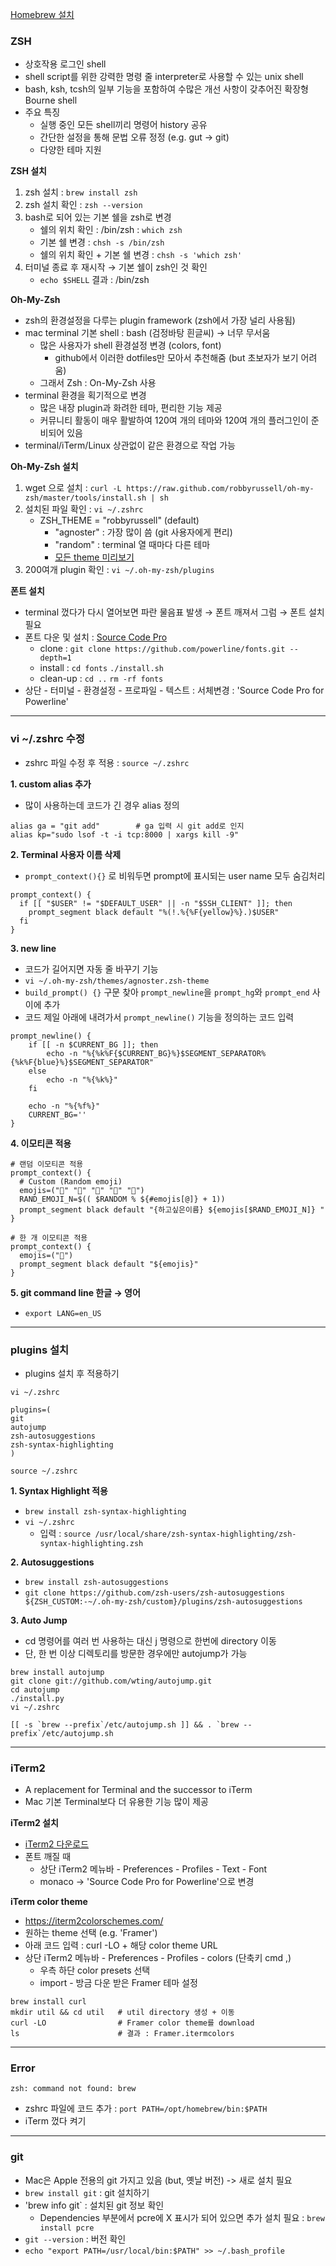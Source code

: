 [Homebrew 설치](https://brew.sh/index_ko)

### ZSH

- 상호작용 로그인 shell
- shell script를 위한 강력한 명령 줄 interpreter로 사용할 수 있는 unix shell
- bash, ksh, tcsh의 일부 기능을 포함하여 수많은 개선 사항이 갖추어진 확장형 Bourne shell
- 주요 특징
  - 실행 중인 모든 shell끼리 명령어 history 공유
  - 간단한 설정을 통해 문법 오류 정정 (e.g. gut → git)
  - 다양한 테마 지원

<b>ZSH 설치</b>
1) zsh 설치 : `brew install zsh`
2) zsh 설치 확인 : `zsh --version`
3) bash로 되어 있는 기본 쉘을 zsh로 변경
   - 쉘의 위치 확인 : /bin/zsh : `which zsh`
   - 기본 쉘 변경 : `chsh -s /bin/zsh`
   - 쉘의 위치 확인 + 기본 쉘 변경 : `chsh -s 'which zsh'`
4) 터미널 종료 후 재시작 → 기본 쉘이 zsh인 것 확인
   - `echo $SHELL` 결과 : /bin/zsh

<b>Oh-My-Zsh</b>
- zsh의 환경설정을 다루는 plugin framework (zsh에서 가장 널리 사용됨)
- mac terminal 기본 shell : bash (검정바탕 흰글씨) → 너무 무서움
  - 많은 사용자가 shell 환경설정 변경 (colors, font)
    - github에서 이러한 dotfiles만 모아서 추천해줌 (but 초보자가 보기 어려움)
  - 그래서 Zsh : On-My-Zsh 사용
- terminal 환경을 획기적으로 변경
  - 많은 내장 plugin과 화려한 테마, 편리한 기능 제공
  - 커뮤니티 활동이 매우 활발하여 120여 개의 테마와 120여 개의 플러그인이 준비되어 있음
- terminal/iTerm/Linux 상관없이 같은 환경으로 작업 가능

<b>Oh-My-Zsh 설치</b>
1) wget 으로 설치 : `curl -L https://raw.github.com/robbyrussell/oh-my-zsh/master/tools/install.sh | sh`
2) 설치된 파일 확인 : `vi ~/.zshrc`
   - ZSH_THEME = "robbyrussell" (default)
     - "agnoster" : 가장 많이 씀 (git 사용자에게 편리)
     - "random" : terminal 열 때마다 다른 테마
     - [모든 theme 미리보기](https://github.com/ohmyzsh/ohmyzsh/wiki/Themes)
3) 200여개 plugin 확인 : `vi ~/.oh-my-zsh/plugins`

<b>폰트 설치</b>
- terminal 껐다가 다시 열어보면 파란 물음표 발생 → 폰트 깨져서 그럼 → 폰트 설치 필요
- 폰트 다운 및 설치 : [Source Code Pro](https://github.com/powerline/fonts/blob/master/SourceCodePro/Source%20Code%20Pro%20for%20Powerline.otf)
  - clone : `git clone https://github.com/powerline/fonts.git --depth=1`
  - install : `cd fonts` `./install.sh`
  - clean-up : `cd ..` `rm -rf fonts`
- 상단 - 터미널 - 환경설정 - 프로파일 - 텍스트 : 서체변경 : 'Source Code Pro for Powerline'

---

### vi ~/.zshrc 수정

- zshrc 파일 수정 후 적용 : `source ~/.zshrc`

<b>1. custom alias 추가</b>
- 많이 사용하는데 코드가 긴 경우 alias 정의

```console
alias ga = "git add"        # ga 입력 시 git add로 인지
alias kp="sudo lsof -t -i tcp:8000 | xargs kill -9"
```

<b>2. Terminal 사용자 이름 삭제</b>
- `prompt_context(){}` 로 비워두면 prompt에 표시되는 user name 모두 숨김처리

```console
prompt_context() {
  if [[ "$USER" != "$DEFAULT_USER" || -n "$SSH_CLIENT" ]]; then
    prompt_segment black default "%(!.%{%F{yellow}%}.)$USER"
  fi
}
```

<b>3. new line</b>
- 코드가 길어지면 자동 줄 바꾸기 기능
- `vi ~/.oh-my-zsh/themes/agnoster.zsh-theme`
- `build_prompt() {}` 구문 찾아 `prompt_newline`을 `prompt_hg`와 `prompt_end` 사이에 추가
- 코드 제일 아래에 내려가서 `prompt_newline()` 기능을 정의하는 코드 입력

```console
prompt_newline() {
    if [[ -n $CURRENT_BG ]]; then
        echo -n "%{%k%F{$CURRENT_BG}%}$SEGMENT_SEPARATOR%{%k%F{blue}%}$SEGMENT_SEPARATOR"
    else
        echo -n "%{%k%}"
    fi

    echo -n "%{%f%}"
    CURRENT_BG=''
}
```

<b>4. 이모티콘 적용</b>

```console
# 랜덤 이모티콘 적용
prompt_context() { 
  # Custom (Random emoji) 
  emojis=("🌙" "📌" "🦄" "👑" "🌈")
  RAND_EMOJI_N=$(( $RANDOM % ${#emojis[@]} + 1)) 
  prompt_segment black default "{하고싶은이름} ${emojis[$RAND_EMOJI_N]} " 
}

# 한 개 이모티콘 적용
prompt_context() { 
  emojis=("🎵")
  prompt_segment black default "${emojis}"
}
```

<b>5. git command line 한글 → 영어</b>
- `export LANG=en_US`

---

### plugins 설치

- plugins 설치 후 적용하기

```console
vi ~/.zshrc

plugins=( 
git
autojump
zsh-autosuggestions
zsh-syntax-highlighting
)
 
source ~/.zshrc
```

<b>1. Syntax Highlight 적용</b>
- `brew install zsh-syntax-highlighting`
- `vi ~/.zshrc`
  - 입력 : `source /usr/local/share/zsh-syntax-highlighting/zsh-syntax-highlighting.zsh`

<b>2. Autosuggestions</b>
- `brew install zsh-autosuggestions`
- `git clone https://github.com/zsh-users/zsh-autosuggestions ${ZSH_CUSTOM:-~/.oh-my-zsh/custom}/plugins/zsh-autosuggestions`

<b>3. Auto Jump</b>
- cd 명령어를 여러 번 사용하는 대신 j 명령으로 한번에 directory 이동
- 단, 한 번 이상 디렉토리를 방문한 경우에만 autojump가 가능

```console
brew install autojump
git clone git://github.com/wting/autojump.git
cd autojump
./install.py
vi ~/.zshrc

[[ -s `brew --prefix`/etc/autojump.sh ]] && . `brew --prefix`/etc/autojump.sh
```

---

### iTerm2

- A replacement for Terminal and the successor to iTerm
- Mac 기본 Terminal보다 더 유용한 기능 많이 제공


<b>iTerm2 설치</b>
- [iTerm2 다운로드](https://iterm2.com/)
- 폰트 깨질 때
  - 상단 iTerm2 메뉴바 - Preferences - Profiles - Text - Font
  - monaco → 'Source Code Pro for Powerline'으로 변경

<b>iTerm color theme</b>
- https://iterm2colorschemes.com/
- 원하는 theme 선택 (e.g. 'Framer')
- 아래 코드 입력 : curl -LO + 해당 color theme URL
- 상단 iTerm2 메뉴바 - Preferences - Profiles - colors (단축키 cmd ,)
  - 우측 하단 color presets 선택
  - import - 방금 다운 받은 Framer 테마 설정

```console
brew install curl
mkdir util && cd util   # util directory 생성 + 이동
curl -LO                # Framer color theme를 download
ls                      # 결과 : Framer.itermcolors
```

---

### Error

`zsh: command not found: brew`
- zshrc 파일에 코드 추가 : `port PATH=/opt/homebrew/bin:$PATH`
- iTerm 껐다 켜기

---

### git

- Mac은 Apple 전용의 git 가지고 있음 (but, 옛날 버전) -> 새로 설치 필요
- `brew install git` : git 설치하기
- 'brew info git` : 설치된 git 정보 확인
  - Dependencies 부분에서 pcre에 X 표시가 되어 있으면 추가 설치 필요 : `brew install pcre`
- `git --version` : 버전 확인
- `echo "export PATH=/usr/local/bin:$PATH" >> ~/.bash_profile`

